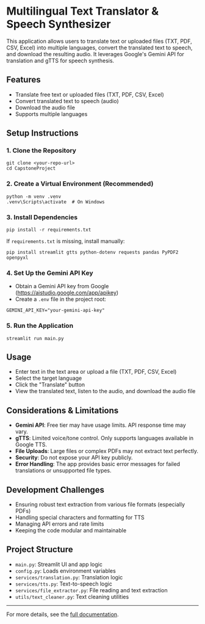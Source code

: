 # Multilingual Text Translator & Speech Synthesizer

This application allows users to translate text or uploaded files (TXT, PDF, CSV, Excel) into multiple languages, convert the translated text to speech, and download the resulting audio. It leverages Google's Gemini API for translation and gTTS for speech synthesis.

## Features
- Translate free text or uploaded files (TXT, PDF, CSV, Excel)
- Convert translated text to speech (audio)
- Download the audio file
- Supports multiple languages

## Setup Instructions

### 1. Clone the Repository
```
git clone <your-repo-url>
cd CapstoneProject
```

### 2. Create a Virtual Environment (Recommended)
```
python -m venv .venv
.venv\Scripts\activate  # On Windows
```

### 3. Install Dependencies
```
pip install -r requirements.txt
```
If `requirements.txt` is missing, install manually:
```
pip install streamlit gtts python-dotenv requests pandas PyPDF2 openpyxl
```

### 4. Set Up the Gemini API Key
- Obtain a Gemini API key from Google (https://aistudio.google.com/app/apikey)
- Create a `.env` file in the project root:
```
GEMINI_API_KEY="your-gemini-api-key"
```

### 5. Run the Application
```
streamlit run main.py
```

## Usage
- Enter text in the text area or upload a file (TXT, PDF, CSV, Excel)
- Select the target language
- Click the "Translate" button
- View the translated text, listen to the audio, and download the audio file

## Considerations & Limitations
- **Gemini API**: Free tier may have usage limits. API response time may vary.
- **gTTS**: Limited voice/tone control. Only supports languages available in Google TTS.
- **File Uploads**: Large files or complex PDFs may not extract text perfectly.
- **Security**: Do not expose your API key publicly.
- **Error Handling**: The app provides basic error messages for failed translations or unsupported file types.

## Development Challenges
- Ensuring robust text extraction from various file formats (especially PDFs)
- Handling special characters and formatting for TTS
- Managing API errors and rate limits
- Keeping the code modular and maintainable

## Project Structure
- `main.py`: Streamlit UI and app logic
- `config.py`: Loads environment variables
- `services/translation.py`: Translation logic
- `services/tts.py`: Text-to-speech logic
- `services/file_extractor.py`: File reading and text extraction
- `utils/text_cleaner.py`: Text cleaning utilities

---

For more details, see the [full documentation](README.md).
